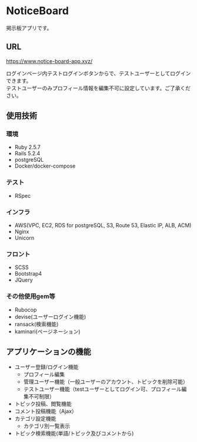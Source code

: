 # NoticeBoard

掲示板アプリです。

## URL

https://www.notice-board-app.xyz/

ログインページ内テストログインボタンからで、テストユーザーとしてログインできます。</br>
テストユーザーのみプロフィール情報を編集不可に設定しています。ご了承ください。</br>


## 使用技術

### 環境

* Ruby 2.5.7
* Rails 5.2.4
* postgreSQL
* Docker/docker-compose

### テスト

* RSpec

### インフラ

* AWS(VPC, EC2, RDS for postgreSQL, S3, Route 53, Elastic IP, ALB, ACM)
* Nginx
* Unicorn

### フロント

* SCSS
* Bootstrap4
* JQuery

### その他使用gem等

* Rubocop
* devise(ユーザーログイン機能)
* ransack(検索機能)
* kaminari(ページネーション)

## アプリケーションの機能

* ユーザー登録/ログイン機能
  - プロフィール編集
  - 管理ユーザー機能（一般ユーザーのアカウント、トピックを削除可能）
  - テストユーザー機能（testユーザーとしてログイン可、プロフィール編集不可制限）
* トピック投稿、閲覧機能
* コメント投稿機能（Ajax）
* カテゴリ設定機能
  - カテゴリ別一覧表示
* トピック検索機能(単語/トピック及びコメントから)
